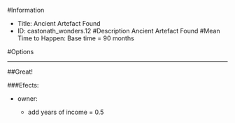 #Information
 - Title: Ancient Artefact Found
 - ID: castonath_wonders.12
#Description
Ancient Artefact Found
#Mean Time to Happen:
Base time = 90 months

#Options

___
##Great!

###Efects:<ul><li>owner:</li><ul><li>add years of income = 0.5</li></ul></ul>
